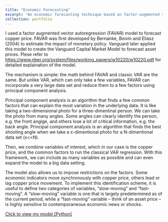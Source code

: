 ```yaml
---
title: "Economic Forecasting"
excerpt: "An economic forecasting technique based on factor-augmented vector autoregression and incorporates big data. <br/><img src='/images/DEA image.png' style='zoom:65%'>"
collection: portfolio
---
```


I used a factor augmented vector autoregression (FAVAR) model to forecast copper price. FAVAR was first developed by Bernanke, Boivin and Eliasz (2004) to estimate the impact of monetary policy. Vanguard later applied this model to create the Vanguard Capital Market Model to forecast asset prices. Plese refer to https://www.nber.org/system/files/working_papers/w10220/w10220.pdf for detailed explaination of the model.

The mechanism is simple: the math behind FAVAR and classic VAR are the same. But unlike VAR, which can only take a few variables, FAVAR can incorporate a very large data set and reduce them to a few factors using principal component analysis.

Principal component analysis is an algorithm that finds a few common factors that can explain the most variation in the underlying data. It is like taking a two-dimensional photo for a three-dimentinal person. We can take the photo from many angles. Some angles can clearly identify the person, e.g. the front anglge, and others lose a lot of critical information, e.g. the back angle. Principal component analysis is an algorithm that finds the best shooting angle when we take a x-dimentional photo for a N-dimentional data set (x<<N).

Then, we combine variables of interest, which in our case is the copper price, and the common factors to run the classical VAR regression. With this framework, we can include as many variables as possible and can even expand the model to a big data setting.

The model also allows us to impose restrictions on the factors. Some economic indicators move synchronously with copper price, others lead or lag copper price movement. To implement this identification scheme, it is useful to define two categories of variables, “slow-moving” and “fast-moving”. A “slow-moving” variable is one that is largely predetermined as of the current period, while a “fast-moving” variable – think of an asset price – is highly sensitive to contemporaneous economic news or shocks.

[Click to view my model [Python]](https://github.com/HoagieT/Factor-Augmented-Vector-Autoregression)
